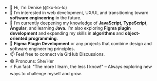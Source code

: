 - 👋 Hi, I’m Denise (@ko-ko-lo)
- 👀 I’m interested in web development, UX/UI, and transitioning toward **software engineering** in the future.
- 🌱 I’m currently deepening my knowledge of **JavaScript**, **TypeScript**, **Angular**, and learning **Java**. I’m also exploring **Figma plugin development** and expanding my skills in **algorithms** and **object-oriented programming**.
- 💞️ **Figma Plugin Development** or any projects that combine design and software engineering principles.
- 📫 Feel free to connect via GitHub Discussions.
- 😄 Pronouns: She/Her
- ⚡ Fun fact: "The more I learn, the less I know!" – Always exploring new ways to challenge myself and grow.

<!---
ko-ko-lo/ko-ko-lo is a ✨ special ✨ repository because its `README.md` (this file) appears on your GitHub profile.
You can click the Preview link to take a look at your changes.
--->

